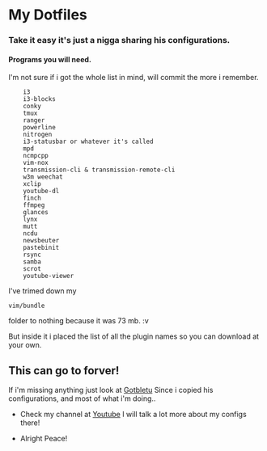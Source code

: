 # My Dotfiles

### Take it easy it's just a nigga sharing his configurations.

#### Programs you will need.

I'm not sure if i got the whole list in mind, will commit the more i remember.

```
    i3 
    i3-blocks
    conky
    tmux
    ranger
    powerline
    nitrogen
    i3-statusbar or whatever it's called
    mpd
    ncmpcpp
    vim-nox
    transmission-cli & transmission-remote-cli 
    w3m weechat 
    xclip 
    youtube-dl
    finch
    ffmpeg
    glances
    lynx
    mutt
    ncdu
    newsbeuter
    pastebinit
    rsync
    samba
    scrot
    youtube-viewer

```
I've trimed down my 
```
vim/bundle

``` 
folder to nothing because it was 73 mb. :v

But inside it i placed the list of all the plugin names so you can download at your own.

## This can go to forver!

If i'm missing anything just look at [Gotbletu](https://github.com/gotbletu/dotfiles)
Since i copied his configurations, and most of what i'm doing..

* Check my channel at [Youtube](https://www.youtube.com/channel/UCljD878z-DICmuTCrGQlMUg) I will talk a lot more about my configs there!
- Alright Peace!
